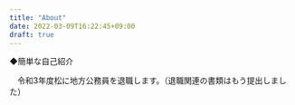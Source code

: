 ```yaml
---
title: "About"
date: 2022-03-09T16:22:45+09:00
draft: true
---
```


◆簡単な自己紹介

　令和3年度松に地方公務員を退職します。（退職関連の書類はもう提出しました）
